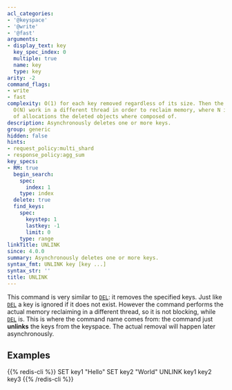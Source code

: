 ```yaml
---
acl_categories:
- '@keyspace'
- '@write'
- '@fast'
arguments:
- display_text: key
  key_spec_index: 0
  multiple: true
  name: key
  type: key
arity: -2
command_flags:
- write
- fast
complexity: O(1) for each key removed regardless of its size. Then the command does
  O(N) work in a different thread in order to reclaim memory, where N is the number
  of allocations the deleted objects where composed of.
description: Asynchronously deletes one or more keys.
group: generic
hidden: false
hints:
- request_policy:multi_shard
- response_policy:agg_sum
key_specs:
- RM: true
  begin_search:
    spec:
      index: 1
    type: index
  delete: true
  find_keys:
    spec:
      keystep: 1
      lastkey: -1
      limit: 0
    type: range
linkTitle: UNLINK
since: 4.0.0
summary: Asynchronously deletes one or more keys.
syntax_fmt: UNLINK key [key ...]
syntax_str: ''
title: UNLINK
---
```

This command is very similar to [`DEL`](/commands/del): it removes the specified keys.
Just like [`DEL`](/commands/del) a key is ignored if it does not exist. However the command
performs the actual memory reclaiming in a different thread, so it is not
blocking, while [`DEL`](/commands/del) is. This is where the command name comes from: the
command just **unlinks** the keys from the keyspace. The actual removal
will happen later asynchronously.

## Examples

{{% redis-cli %}}
SET key1 "Hello"
SET key2 "World"
UNLINK key1 key2 key3
{{% /redis-cli %}}

